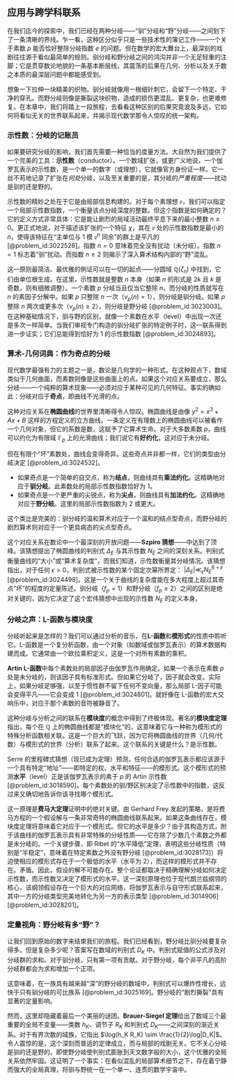## 应用与跨学科联系

在我们迄今的探索中，我们已经在两种分岐——“驯”分岐和“野”分岐——之间划下了一条清晰的界线。乍一看，这种区分似乎只是一些技术性的簿记工作——一个关于素数 $p$ 能否恰好整除分岐指数 $e$ 的问题。但在数学的宏大舞台上，最深刻的戏剧往往源于看似最简单的规则。驯分岐和野分岐之间的鸿沟并非一个无足轻重的注脚；它是贯穿数论地貌的一条基本断层线，其震荡的后果在几何、分析以及关于数之本质的最深层问题中都能感受到。

想象一下拉伸一块精美的织物。驯分岐就像用一根细针刺它，会留下一个特定、干净的穿孔。而野分岐则像是撕裂这块织物，造成的损伤更混乱、更复杂，也更难修复。在本章中，我们将踏上一段旅程，去看看这种区别的后果究竟波及多远，它如何将看似无关的世界联系起来，并揭示现代数学那令人惊叹的统一架构。

### 示性数：分岐的记账员

如果要研究分岐的影响，我们首先需要一种恰当的度量方法。大自然为我们提供了一个完美的工具：**示性数**（conductor）。一个数域扩张，或更广义地说，一个伽罗瓦表示的示性数，是一个单一的数字（或理想），它就像官方身份证一样。它一丝不苟地记录了扩张在*何处*分岐，以及至关重要的是，其分岐的*严重程度*——扰动是驯的还是野的。

示性数的精妙之处在于它是由局部信息构建的。对于每个素理想 $\mathfrak{p}$，我们可以指定一个局部示性数指数，一个衡量该点分岐深度的整数。但这个指数是如何确定的？它的定义方式非常具体：它是能让剧烈的局域活动最终平息下来的最小整数 $n \ge 0$。更正式地说，对于描述该扩张的一个特征 $\chi$，其在 $\mathfrak{p}$ 处的示性数指数是最小的 $n$，使得该特征在“主单位与 1 模 $\mathfrak{p}^n$ 同余”的群上是平凡的 [@problem_id:3022526]。指数 $n=0$ 意味着完全没有扰动（未分岐）。指数 $n=1$ 标志着“驯”扰动。而指数 $n \ge 2$ 则揭示了深入算术结构内部的“野”混乱。

这一原则最简洁、最优雅的例证可以在一切的起点——分圆域 $\mathbb{Q}(\zeta_n)$ 中找到，它们由单位根生成。在这里，示性数就是整数 $n$ 本身（如果 $n$ 的形式是 $2k$ 且 $k$ 是奇数，则有细微调整）。一个素数 $p$ 分岐当且仅当它整除 $n$，而分岐的性质就写在 $n$ 的素因子分解中。如果 $p$ 只整除 $n$ 一次（$v_p(n)=1$），则分岐是驯分岐。如果 $p$ 整除 $n$ 两次或更多次（$v_p(n) \ge 2$），则分岐是野分岐 [@problem_id:3023003]。在这种基础情况下，驯与野的区别，就像一个素数在水平（level）中出现一次还是多次一样简单。当我们审视专门构造的驯分岐扩张的特定例子时，这一联系得到进一步证实；它们总能得到恰好为 1 的示性数指数 [@problem_id:3024893]。

### 算术-几何词典：作为奇点的分岐

现代数学最强有力的主题之一是，数论是几何学的一种形式。在这种观点下，数域类似于几何曲面，而素数则像是这些曲面上的点。如果这个对应关系要成立，那么分岐——一个纯粹的算术现象——必须对应于某种可见的几何特征。事实的确如此：分岐对应于**奇点**，即曲线不光滑的点。

这种对应关系在**椭圆曲线**的世界里清晰得令人惊叹。椭圆曲线是由像 $y^2 = x^3 + Ax + B$ 这样的方程定义的立方曲线。一条定义在有理数上的椭圆曲线可以被看作一个几何对象，但它的系数是数，这赋予了它算术生命。对于大多数素数 $p$，曲线可以约化为有限域 $\mathbb{F}_p$ 上的光滑曲线；我们说它有**好约化**，这对应于未分岐。

但在有限个“坏”素数处，曲线会变得奇异。这些奇点并非都一样，它们的类型由分岐决定 [@problem_id:3024532]。
*   如果奇点是一个简单的自交点，称为**结点**，则曲线具有**乘法约化**。这精确地对应于**驯分岐**。此素数处的局部示性数指数恰好为 1。
*   如果奇点是一个更严重的尖锐点，称为**尖点**，则曲线具有**加法约化**。这精确地对应于**野分岐**。这里的局部示性数指数为 2 或更大。

这个类比是完美的：驯分岐的温和算术对应于一个温和的结点型奇点，而野分岐的剧烈算术则对应于一个更具病态的尖点型奇点。

这个对应关系在数论中一个最深刻的开放问题——**Szpiro 猜想**——中达到了顶峰。该猜想提出了椭圆曲线的判别式 $\Delta_E$ 与其示性数 $N_E$ 之间的深刻关系。判别式衡量曲线的“大小”或“算术复杂度”，而我们知道，示性数衡量其分岐情况。该猜想指出，对于任何 $\epsilon > 0$，判别式被示性数的某个固定次幂所界定： $|\Delta_E| \ll_\epsilon N_E^{6+\epsilon}$ [@problem_id:3024498]。这是一个关于曲线的复杂度能在多大程度上超过其奇点“坏”的程度的定量陈述。驯分岐（$f_p=1$）和野分岐（$f_p \ge 2$）之间的区别是绝对关键的，因为它决定了这个宏伟猜想中出现的示性数 $N_E$ 的定义本身。

### 分岐之声：L-函数与模块度

分岐听起来是怎样的？我们可以通过分析的音乐，在**L-函数**和**模形式**的性质中聆听它。L-函数是一个复分析函数，由一个对象（如数域或伽罗瓦表示）的算术数据构建而成。它通常由一个欧拉乘积定义，这是一个对所有素数的乘积。

**Artin L-函数**中每个素数处的局部因子由伽罗瓦作用确定。如果一个表示在素数 $p$ 处是未分岐的，则该因子具有标准形式。但如果它分岐了，因子就会改变。实际上，如果分岐足够强，以至于惯性群不留下任何不变向量，那么局部 L-因子可能会变得平凡——它会变成 1 [@problem_id:3024801]。就好像在 L-函数的宏大交响乐中，对应于那个素数的音符被静音了。

这种分岐与分析之间的联系在**模块度**的概念中得到了终极体现。著名的**模块度定理**指出，每个在 $\mathbb{Q}$ 上的椭圆曲线都是“模块化”的，这意味着它与一种称为模形式的特殊分析函数相关联。这是一个巨大的飞跃，因为它将椭圆曲线的世界（几何/代数）与模形式的世界（分析）联系了起来。这个联系的关键是什么？是示性数。

Serre 的里程碑式猜想（现已成为定理）预测，任何合适的伽罗瓦表示都应该源于一个具有特定“地址”——即特定的权、水平和特征——的模形式。这个模形式的预测**水平**（level）正是该伽罗瓦表示的素于 $p$ 的 Artin 示性数 [@problem_id:3018590]。每个素数处的驯/野区别决定了示性数中的指数，这反过来又确切地告诉你该寻找哪个模形式。

这一原理是**费马大定理**证明中的绝对关键。由 Gerhard Frey 发起的策略，是将费马方程的一个假设解与一条非常奇特的椭圆曲线联系起来。如果这条曲线存在，模块度定理将意味着它对应于一个模形式。但它的水平是多少？由于其构造方式，附于该曲线的伽罗瓦表示具有非常特殊的分岐性质——它在除了少数几个素数之外都是未分岐的。一个关键步骤，即 Ribet 的“水平降低”定理，表明这些分岐性质（特别是“半稳定”，意味着在特定素数之外没有野分岐 [@problem_id:3028173]）将迫使相应的模形式存在于一个极低的水平（水平为 2），而这样的模形式并不存在。矛盾。因此，假设的解不可能存在。整个论证都取决于精确理解分岐如何决定示性数，而示性数又决定了模形式的水平。这一深刻原理也位于现代朗兰兹纲领的核心，该纲领假设存在一个巨大的对应网络，将伽罗瓦表示与自守形式联系起来，其中一方的分岐类型完美地转化为另一方的表示类型 [@problem_id:3014906] [@problem_id:3028201]。

### 定量视角：野分岐有多“野”？

让我们回到原始的数字来结束我们的旅程。我们已经看到，野分岐比驯分岐要复杂得多。但是复杂多少呢？答案写在数域的判别式 $D_K$ 中。判别式赋值的公式涉及对分岐群的求和。对于驯分岐，只有第一项有贡献。对于野分岐，每个非平凡的高阶分岐群都会为求和增加一个正项。

这意味着，在一族具有越来越“深”的野分岐的数域中，判别式可以爆炸性增长，远快于只有驯分岐的可比族系 [@problem_id:3025169]。野分岐的“剧烈撕裂”具有显著的定量影响。

然而，这里却隐藏着最后一个美丽的谜团。**Brauer-Siegel 定理**给出了数域三个最重要的全局不变量——类数 $h_K$、调节子 $R_K$ 和判别式 $D_K$——之间深刻的渐近关系。对于有界次数的域族，它指出 $\log(h_K R_K) \sim \frac{1}{2}\log|D_K|$。令人震惊的是，这个深刻而普适的定律成立，而与局部的戏剧无关。它不关心分岐是驯的还是野的。即使野分岐使判别式膨胀到天文数字般的大小，这个优雅的全局关系依然牢固。这证明了一个事实：在看似混乱的局部算术细节之下，存在着宁静而强大的全局真理，将驯与野统一在一个单一、连贯的数学宇宙中。